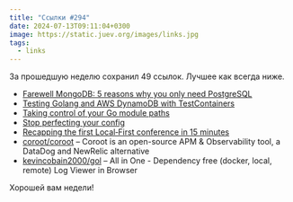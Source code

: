 ```yaml
---
title: "Ссылки #294"
date: 2024-07-13T09:11:04+0300
image: https://static.juev.org/images/links.jpg
tags: 
  - links
---
```


За прошедшую неделю сохранил 49 ссылок. Лучшее как всегда ниже.

- [Farewell MongoDB: 5 reasons why you only need PostgreSQL](https://blog.logto.io/postgresql-vs-mongodb/)
- [Testing Golang and AWS DynamoDB with TestContainers](https://jamiehurst.co.uk/2024-07-07_testing-golang-and-dynamodb-with-testcontainers)
- [Taking control of your Go module paths](https://www.n16f.net/blog/taking-control-of-your-go-module-paths/)
- [Stop perfecting your config](https://arkadiuszchmura.com/posts/stop-perfecting-your-config/)
- [Recapping the first Local‑First conference in 15 minutes](https://evilmartians.com/chronicles/recapping-the-first-local-first-conference-in-15-minutes)
- [coroot/coroot](https://github.com/coroot/coroot?twclid=2-6rcw3hmmhyzbku9ioi1alppbt) – Coroot is an open-source APM & Observability tool, a DataDog and NewRelic alternative
- [kevincobain2000/gol](https://github.com/kevincobain2000/gol) – All in One - Dependency free (docker, local, remote) Log Viewer in Browser

Хорошей вам недели!
